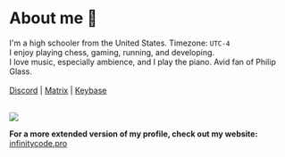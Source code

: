 # About me 🌳
I'm a high schooler from the United States. Timezone: `UTC-4` <br>
I enjoy playing chess, gaming, running, and developing. <br>
I love music, especially ambience, and I play the piano. Avid fan of Philip Glass. <br><br>
[Discord](https://discord.com/users/228236907425824770) | [Matrix](https://matrix.to/#/@infinitycode:matrix.org) | [Keybase](https://keybase.io/infinitycxde)<br><br>


![](http://github-profile-summary-cards.vercel.app/api/cards/profile-details?username=infinitycxde&theme=nord_dark)

**For a more extended version of my profile, check out my website:**
[infinitycode.pro](https://infinitycode.pro) <br>
